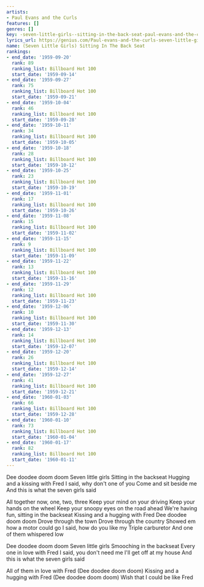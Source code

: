 ```yaml
---
artists:
- Paul Evans and the Curls
features: []
genres: []
key: -seven-little-girls--sitting-in-the-back-seat-paul-evans-and-the-curls
lyrics_url: https://genius.com/Paul-evans-and-the-curls-seven-little-girls-sitting-in-the-back-seat-lyrics
name: (Seven Little Girls) Sitting In The Back Seat
rankings:
- end_date: '1959-09-20'
  rank: 89
  ranking_list: Billboard Hot 100
  start_date: '1959-09-14'
- end_date: '1959-09-27'
  rank: 75
  ranking_list: Billboard Hot 100
  start_date: '1959-09-21'
- end_date: '1959-10-04'
  rank: 46
  ranking_list: Billboard Hot 100
  start_date: '1959-09-28'
- end_date: '1959-10-11'
  rank: 34
  ranking_list: Billboard Hot 100
  start_date: '1959-10-05'
- end_date: '1959-10-18'
  rank: 28
  ranking_list: Billboard Hot 100
  start_date: '1959-10-12'
- end_date: '1959-10-25'
  rank: 23
  ranking_list: Billboard Hot 100
  start_date: '1959-10-19'
- end_date: '1959-11-01'
  rank: 17
  ranking_list: Billboard Hot 100
  start_date: '1959-10-26'
- end_date: '1959-11-08'
  rank: 15
  ranking_list: Billboard Hot 100
  start_date: '1959-11-02'
- end_date: '1959-11-15'
  rank: 9
  ranking_list: Billboard Hot 100
  start_date: '1959-11-09'
- end_date: '1959-11-22'
  rank: 13
  ranking_list: Billboard Hot 100
  start_date: '1959-11-16'
- end_date: '1959-11-29'
  rank: 12
  ranking_list: Billboard Hot 100
  start_date: '1959-11-23'
- end_date: '1959-12-06'
  rank: 10
  ranking_list: Billboard Hot 100
  start_date: '1959-11-30'
- end_date: '1959-12-13'
  rank: 14
  ranking_list: Billboard Hot 100
  start_date: '1959-12-07'
- end_date: '1959-12-20'
  rank: 26
  ranking_list: Billboard Hot 100
  start_date: '1959-12-14'
- end_date: '1959-12-27'
  rank: 41
  ranking_list: Billboard Hot 100
  start_date: '1959-12-21'
- end_date: '1960-01-03'
  rank: 66
  ranking_list: Billboard Hot 100
  start_date: '1959-12-28'
- end_date: '1960-01-10'
  rank: 73
  ranking_list: Billboard Hot 100
  start_date: '1960-01-04'
- end_date: '1960-01-17'
  rank: 82
  ranking_list: Billboard Hot 100
  start_date: '1960-01-11'
---
```

Dee doodee doom doom
Seven little girls
Sitting in the backseat
Hugging and a kissing with Fred
I said, why don't one of you
Come and sit beside me
And this is what the seven girls said

All together now, one, two, three
Keep your mind on your driving
Keep your hands on the wheel
Keep your snoopy eyes on the road ahead
We're having fun, sitting in the backseat
Kissing and a hugging with Fred
Dee doodee doom doom
Drove through the town
Drove through the country
Showed em how a motor could go
I said, how do you like my
Triple carburetor
And one of them whispered low

Dee doodee doom doom
Seven little girls
Smooching in the backseat
Every one in love with Fred
I said, you don't need me
I'll get off at my house
And this is what the seven girls said

All of them in love with Fred
(Dee doodee doom doom)
Kissing and a hugging with Fred
(Dee doodee doom doom)
Wish that I could be like Fred
